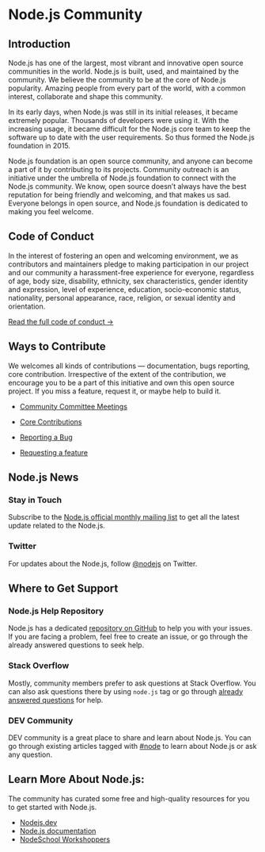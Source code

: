 # Node.js Community

## Introduction

Node.js has one of the largest, most vibrant and innovative open source communities in the world. Node.js is built, used, and maintained by the community. We believe the community to be at the core of Node.js popularity. Amazing people from every part of the world, with a common interest, collaborate and shape this community.

In its early days, when Node.js was still in its initial releases, it became extremely popular. Thousands of developers were using it. With the increasing usage, it became difficult for the Node.js core team to keep the software up to date with the user requirements. So thus formed the Node.js foundation in 2015.

Node.js foundation is an open source community, and anyone can become a part of it by contributing to its projects. Community outreach is an initiative under the umbrella of Node.js foundation to connect with the Node.js community. We know, open source doesn’t always have the best reputation for being friendly and welcoming, and that makes us sad. Everyone belongs in open source, and Node.js foundation is dedicated to making you feel welcome.

## Code of Conduct

In the interest of fostering an open and welcoming environment, we as contributors and maintainers pledge to making participation in our project and our community a harassment-free experience for everyone, regardless of age, body size, disability, ethnicity, sex characteristics, gender identity and expression, level of experience, education, socio-economic status, nationality, personal appearance, race, religion, or sexual identity and orientation.

[Read the full code of conduct →](https://github.com/nodejs/admin/blob/master/CODE_OF_CONDUCT.md)

## Ways to Contribute

We welcomes all kinds of contributions — documentation, bugs reporting, core contribution. Irrespective of the extent of the contribution, we encourage you to be a part of this initiative and own this open source project. If you miss a feature, request it, or maybe help to build it.

- [Community Committee Meetings](https://github.com/nodejs/community-committee)

- [Core Contributions](https://github.com/nodejs/node)

- [Reporting a Bug](https://github.com/nodejs/node/issues)

- [Requesting a feature](https://github.com/nodejs/node/issues)


## Node.js News

### Stay in Touch

Subscribe to the [Node.js official monthly mailing list](https://us14.campaign-archive.com/home/?u=c7c2e114a827812354112c23b&id=f006b61f29) to get all the latest update related to the Node.js.

### Twitter

For updates about the Node.js, follow [@nodejs](https://twitter.com/nodejs)  on Twitter.

## Where to Get Support

### Node.js Help Repository

Node.js has a dedicated [repository on GitHub](https://github.com/nodejs/help) to help you with your issues. If you are facing a problem, feel free to create an issue, or go through the already answered questions to seek help.

### Stack Overflow

Mostly, community members prefer to ask questions at Stack Overflow. You can also ask questions there by using `node.js` tag or go through [already answered questions](https://stackoverflow.com/tags/node.js) for help.

### DEV Community

DEV community is a great place to share and learn about Node.js. You can go through existing articles tagged with [#node](https://dev.to/t/node) to learn about Node.js or ask any question.

## Learn More About Node.js:

The community has curated some free and high-quality resources for you to get started with Node.js.

* [Nodejs.dev](https://nodejs.dev/)
* [Node.js documentation](https://nodejs.org/en/docs/)
* [NodeSchool Workshoppers](https://nodeschool.io/#workshoppers)
